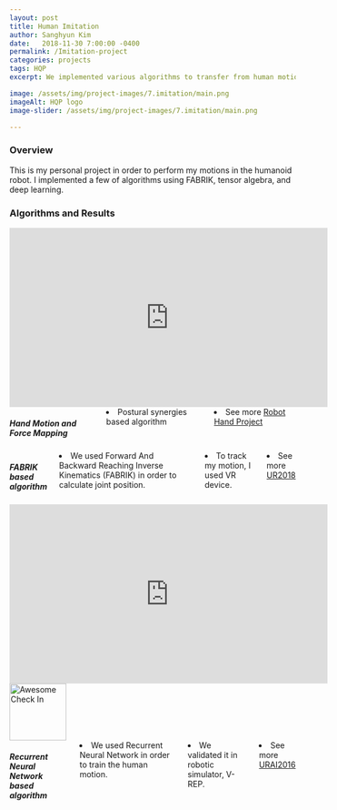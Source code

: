 ```yaml
---
layout: post
title: Human Imitation 
author: Sanghyun Kim
date:   2018-11-30 7:00:00 -0400
permalink: /Imitation-project
categories: projects
tags: HQP
excerpt: We implemented various algorithms to transfer from human motion to robot.  

image: /assets/img/project-images/7.imitation/main.png
imageAlt: HQP logo
image-slider: /assets/img/project-images/7.imitation/main.png

---
```

### Overview
This is my personal project in order to perform my motions in the humanoid robot. I implemented a few of algorithms using FABRIK, tensor algebra, and deep learning.

### Algorithms and Results
<div class="row projects-display">
	<div class="six columns">
        <div class="video-container">
            <iframe width="560" height="315" src="https://www.youtube.com/embed/QzGgV9KHaZI" frameborder="0" allowfullscreen></iframe>
        </div>
	</div>
	<div class="six columns">
		<h5> Hand Motion and Force Mapping</h5>
		<li> Postural synergies based algorithm  </li>
		<li> See more <a href="{{site.url}}/robothand-project"> Robot Hand Project</a> </li>
	</div>
</div>
<div class="row projects-display">
	<div class="six columns">
		<h5> FABRIK based algorithm</h5>
		<li> We used Forward And Backward Reaching Inverse Kinematics (FABRIK) in order to calculate joint position.  </li>
		<li> To track my motion, I used VR device.</li>
		<li> See more <a href="{{site.url}}/UR2018"> UR2018</a> </li>
	</div>
	<div class="six columns">
        <div class="video-container">
            <iframe width="560" height="315" src="https://www.youtube.com/embed/PfxoOjAHuBw" frameborder="0" allowfullscreen></iframe>
        </div>
	</div>
</div>
<div class="row projects-display">
	<div class="six columns">
		<div class="images">
			<img alt="Awesome Check In" height="100" src="{{ site.url }}/assets/img/project-images/7.imitation/rnn.png">
		</div>
	</div>
	<div class="six columns">
		<h5> Recurrent Neural Network based algorithm</h5>
		<li> We used Recurrent Neural Network in order to train the human motion.  </li>
		<li> We validated it in robotic simulator, V-REP. </li>
		<li> See more <a href="{{site.url}}/URAI2016"> URAI2016</a> </li> 
	</div>
</div>

